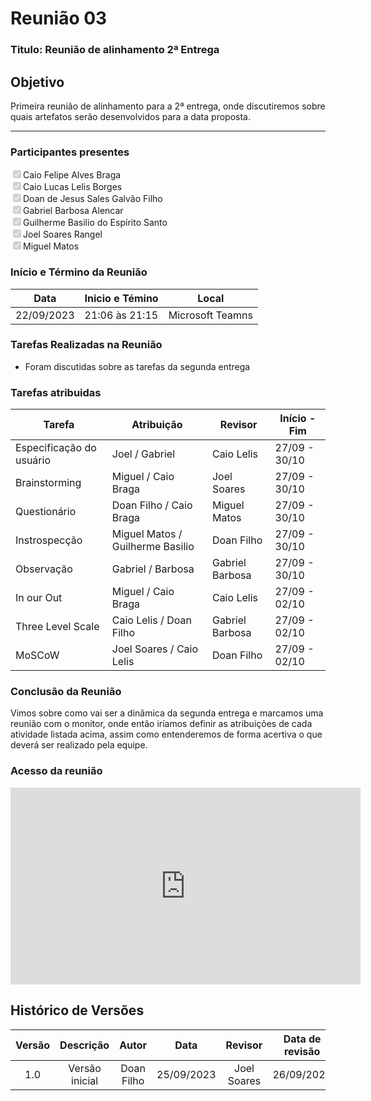 # **Reunião 03** 
### **Titulo**: Reunião de alinhamento 2ª Entrega

## **Objetivo**
Primeira reunião de alinhamento para a 2ª entrega, onde discutiremos sobre quais artefatos serão desenvolvidos para a data proposta.

---
### **Participantes presentes**
<label><input type="checkbox" checked disabled>Caio Felipe Alves Braga</label><br>
<label><input type="checkbox" checked disabled>Caio Lucas Lelis Borges</label><br>
<label><input type="checkbox" checked disabled>Doan de Jesus Sales Galvão Filho</label><br>
<label><input type="checkbox" checked disabled>Gabriel Barbosa Alencar</label><br>
<label><input type="checkbox" checked disabled>Guilherme Basilio do Espírito Santo</label><br>
<label><input type="checkbox" checked disabled>Joel Soares Rangel</label><br>
<label><input type="checkbox" checked disabled>Miguel Matos</label><br>

### **Início e Término da Reunião**

| Data       | Inicio e Témino | Local            |
|------------|-----------------|------------------|
| 22/09/2023 | 21:06 às 21:15  | Microsoft Teamns |

### **Tarefas Realizadas na Reunião**
- Foram discutidas sobre as tarefas da segunda entrega 
 
### **Tarefas atribuidas** 

| Tarefa | Atribuição | Revisor | Início  -  Fim|
|--------|------------|---------|----------------|
|Especificação do usuário|Joel / Gabriel| Caio Lelis |27/09 - 30/10|   
|Brainstorming| Miguel / Caio Braga |Joel Soares | 27/09 - 30/10|
|Questionário  |Doan Filho / Caio Braga | Miguel Matos| 27/09  - 30/10|   
|Instrospecção  | Miguel Matos / Guilherme Basilio | Doan Filho | 27/09 - 30/10|
|Observação |Gabriel / Barbosa |Gabriel Barbosa | 27/09 - 30/10|
|In our Out|Miguel / Caio Braga | Caio Lelis | 27/09 - 02/10|
|Three Level Scale| Caio Lelis / Doan Filho  | Gabriel Barbosa |27/09 -  02/10|
|MoSCoW|Joel Soares / Caio Lelis| Doan Filho |27/09 -  02/10|



### **Conclusão da Reunião**
Vimos sobre como vai ser a dinâmica da segunda entrega e marcamos uma reunião com o monitor, onde então iríamos definir as atribuições de cada atividade listada acima, assim como entenderemos de forma acertiva o que deverá ser realizado pela equipe. 

### **Acesso da reunião**

<iframe width="560" height="315" src="https://www.youtube.com/embed/ftTU7rF3HNQ?si=n4aC8FPyoV3UtMmq" title="YouTube video player" frameborder="0" allow="accelerometer; autoplay; clipboard-write; encrypted-media; gyroscope; picture-in-picture; web-share" allowfullscreen></iframe>

## **Histórico de Versões**

 | Versão |          Descrição              |     Autor       |      Data      |   Revisor     |    Data de revisão    |  
|:------:|:-------------------------------:|:---------------:|:--------------:|:-------------:|:---------------------:|
|  1.0   | Versão inicial | Doan Filho  |   25/09/2023   | Joel Soares    |       26/09/2023      |
